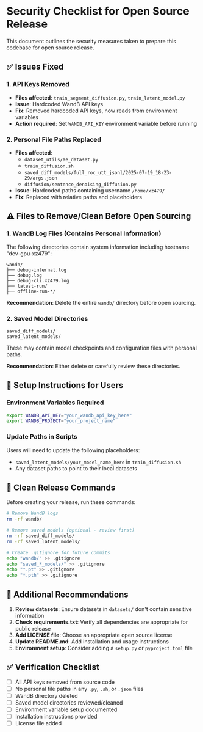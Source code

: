 # Security Checklist for Open Source Release

This document outlines the security measures taken to prepare this codebase for open source release.

## ✅ Issues Fixed

### 1. API Keys Removed
- **Files affected**: `train_segment_diffusion.py`, `train_latent_model.py`
- **Issue**: Hardcoded WandB API keys
- **Fix**: Removed hardcoded API keys, now reads from environment variables
- **Action required**: Set `WANDB_API_KEY` environment variable before running

### 2. Personal File Paths Replaced
- **Files affected**: 
  - `dataset_utils/ae_dataset.py`
  - `train_diffusion.sh`
  - `saved_diff_models/full_roc_utt_jsonl/2025-07-19_18-23-29/args.json`
  - `diffusion/sentence_denoising_diffusion.py`
- **Issue**: Hardcoded paths containing username `/home/xz479/`
- **Fix**: Replaced with relative paths and placeholders

## ⚠️ Files to Remove/Clean Before Open Sourcing

### 1. WandB Log Files (Contains Personal Information)
The following directories contain system information including hostname "dev-gpu-xz479":
```
wandb/
├── debug-internal.log
├── debug.log
├── debug-cli.xz479.log
├── latest-run/
├── offline-run-*/
```

**Recommendation**: Delete the entire `wandb/` directory before open sourcing.

### 2. Saved Model Directories
```
saved_diff_models/
saved_latent_models/
```
These may contain model checkpoints and configuration files with personal paths.

**Recommendation**: Either delete or carefully review these directories.

## 🔧 Setup Instructions for Users

### Environment Variables Required
```bash
export WANDB_API_KEY="your_wandb_api_key_here"
export WANDB_PROJECT="your_project_name"
```

### Update Paths in Scripts
Users will need to update the following placeholders:
- `saved_latent_models/your_model_name_here` in `train_diffusion.sh`
- Any dataset paths to point to their local datasets

## 🚀 Clean Release Commands

Before creating your release, run these commands:

```bash
# Remove WandB logs
rm -rf wandb/

# Remove saved models (optional - review first)
rm -rf saved_diff_models/
rm -rf saved_latent_models/

# Create .gitignore for future commits
echo "wandb/" >> .gitignore
echo "saved_*_models/" >> .gitignore
echo "*.pt" >> .gitignore
echo "*.pth" >> .gitignore
```

## 📝 Additional Recommendations

1. **Review datasets**: Ensure datasets in `datasets/` don't contain sensitive information
2. **Check requirements.txt**: Verify all dependencies are appropriate for public release
3. **Add LICENSE file**: Choose an appropriate open source license
4. **Update README.md**: Add installation and usage instructions
5. **Environment setup**: Consider adding a `setup.py` or `pyproject.toml` file

## ✅ Verification Checklist

- [ ] All API keys removed from source code
- [ ] No personal file paths in any `.py`, `.sh`, or `.json` files
- [ ] WandB directory deleted
- [ ] Saved model directories reviewed/cleaned
- [ ] Environment variable setup documented
- [ ] Installation instructions provided
- [ ] License file added